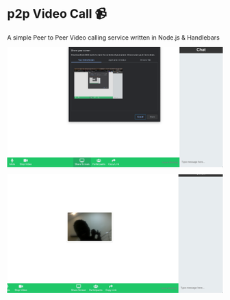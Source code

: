 # p2p Video Call 📹

A simple Peer to Peer Video calling service written in Node.js & Handlebars

![image](https://raw.githubusercontent.com/MartinsOnuoha/NodeP2PvideoCall/master/public/img/2.png)

![image](https://raw.githubusercontent.com/MartinsOnuoha/NodeP2PvideoCall/master/public/img/1.png)
